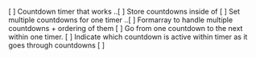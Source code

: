 [ ] Countdown timer that works
..[ ] Store countdowns inside of
[ ] Set multiple countdowns for one timer
..[ ] Formarray to handle multiple countdowns + ordering of them
[ ] Go from one countdown to the next within one timer.
[ ] Indicate which countdown is active within timer as it goes through countdowns
[ ]
